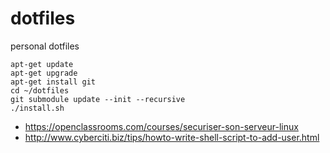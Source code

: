 # dotfiles

personal dotfiles

```
apt-get update
apt-get upgrade
apt-get install git
cd ~/dotfiles
git submodule update --init --recursive
./install.sh
```


 - https://openclassrooms.com/courses/securiser-son-serveur-linux
 - http://www.cyberciti.biz/tips/howto-write-shell-script-to-add-user.html
